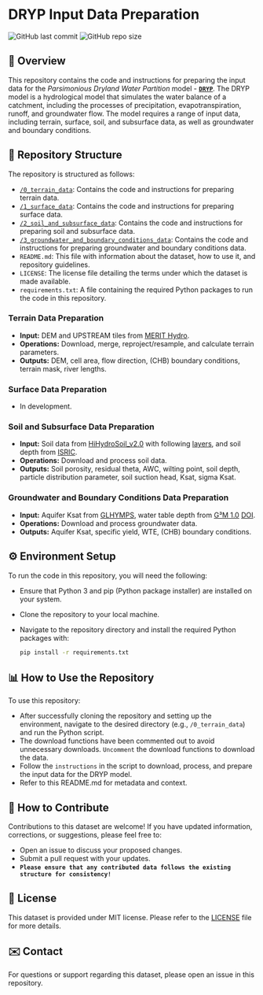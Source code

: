 # DRYP Input Data Preparation

![GitHub last commit](https://img.shields.io/github/last-commit/n-ivanovic/DRYP_input_preparation?style=flat-square)
![GitHub repo size](https://img.shields.io/github/repo-size/n-ivanovic/DRYP_input_preparation?style=flat-square)

## 📝 Overview

This repository contains the code and instructions for preparing the input data for the *Parsimonious Dryland Water Partition* model - [**`DRYP`**](https://github.com/AndresQuichimbo/DRYP). The DRYP model is a hydrological model that simulates the water balance of a catchment, including the processes of precipitation, evapotranspiration, runoff, and groundwater flow. The model requires a range of input data, including terrain, surface, soil, and subsurface data, as well as groundwater and boundary conditions.

## 📁 Repository Structure

The repository is structured as follows:

- [`/0_terrain_data`](https://github.com/n-ivanovic/DRYP_input_preparation/tree/Main/0_terrain_data): Contains the code and instructions for preparing terrain data.
- [`/1_surface_data`](https://github.com/n-ivanovic/DRYP_input_preparation/tree/Main/1_surface_data): Contains the code and instructions for preparing surface data.
- [`/2_soil_and_subsurface_data`](https://github.com/n-ivanovic/DRYP_input_preparation/tree/Main/2_soil_and_subsurface_data): Contains the code and instructions for preparing soil and subsurface data.
- [`/3_groundwater_and_boundary_conditions_data`](https://github.com/n-ivanovic/DRYP_input_preparation/tree/Main/3_groundwater_and_boundary_conditions_data): Contains the code and instructions for preparing groundwater and boundary conditions data.
- `README.md`: This file with information about the dataset, how to use it, and repository guidelines.
- `LICENSE`: The license file detailing the terms under which the dataset is made available.
- `requirements.txt`: A file containing the required Python packages to run the code in this repository.

### Terrain Data Preparation

- **Input:** DEM and UPSTREAM tiles from [MERIT Hydro](https://hydro.iis.u-tokyo.ac.jp/~yamadai/MERIT_Hydro/).
- **Operations:** Download, merge, reproject/resample, and calculate terrain parameters.
- **Outputs:** DEM, cell area, flow direction, (CHB) boundary conditions, terrain mask, river lengths.

### Surface Data Preparation

- In development.

### Soil and Subsurface Data Preparation

- **Input:** Soil data from [HiHydroSoil_v2.0](https://www.futurewater.eu/projects/hihydrosoil/) with following [layers](https://gee-community-catalog.org/projects/hihydro_soil/), and soil depth from [ISRIC](https://www.isric.org/explore/soilgrids).
- **Operations:** Download and process soil data.
- **Outputs:** Soil porosity, residual theta, AWC, wilting point, soil depth, particle distribution parameter, soil suction head, Ksat, sigma Ksat.

### Groundwater and Boundary Conditions Data Preparation

- **Input:** Aquifer Ksat from [GLHYMPS](https://borealisdata.ca/dataset.xhtml?persistentId=doi:10.5683/SP2/TTJNIU), water table depth from [G³M 1.0](https://zenodo.org/records/1315471, ) [DOI](https://gmd.copernicus.org/preprints/gmd-2018-120/gmd-2018-120.pdf).
- **Operations:** Download and process groundwater data.
- **Outputs:** Aquifer Ksat, specific yield, WTE, (CHB) boundary conditions.

## ⚙️ Environment Setup

To run the code in this repository, you will need the following:

- Ensure that Python 3 and pip (Python package installer) are installed on your system.
- Clone the repository to your local machine.
- Navigate to the repository directory and install the required Python packages with:

  ```bash
  pip install -r requirements.txt
  ```

## 📊 How to Use the Repository

To use this repository:

- After successfully cloning the repository and setting up the environment, navigate to the desired directory (e.g., `/0_terrain_data`) and run the Python script.
- The download functions have been commented out to avoid unnecessary downloads. `Uncomment` the download functions to download the data.
- Follow the `instructions` in the script to download, process, and prepare the input data for the DRYP model.
- Refer to this README.md for metadata and context.

## 🤝 How to Contribute

Contributions to this dataset are welcome! If you have updated information, corrections, or suggestions, please feel free to:

- Open an issue to discuss your proposed changes.
- Submit a pull request with your updates.
- **`Please ensure that any contributed data follows the existing structure for consistency!`**

## 📜 License

This dataset is provided under MIT license. Please refer to the [LICENSE](https://github.com/n-ivanovic/DRYP_input_preparation/blob/Main/LICENSE) file for more details.

## ✉️ Contact

For questions or support regarding this dataset, please open an issue in this repository.
